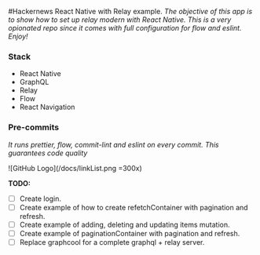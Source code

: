 
#Hackernews React Native with Relay example.
*The objective of this app is to show how to set up relay modern with React Native. This is a very opionated repo since it comes with full configuration for flow and eslint. Enjoy!*


### Stack
* React Native
* GraphQL
* Relay
* Flow
* React Navigation



### Pre-commits
  *It runs prettier, flow, commit-lint and eslint on every commit. This guarantees code quality*



![GitHub Logo](/docs/linkList.png =300x)

**TODO:**
- [ ] Create login.
- [ ] Create example of how to create refetchContainer with pagination and refresh.
- [ ] Create example of adding, deleting and updating items mutation.
- [ ] Create example of paginationContainer with pagination and refresh.
- [ ] Replace graphcool for a complete graphql + relay server.
